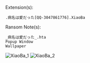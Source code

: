 Extension(s): 
```
.病名は愛だった[QQ-3047861776].XiaoBa
```
Ransom Note(s): 
```
_病名は愛だった_.hta
Popup Window
Wallpaper
```
![XiaoBa_1](https://github.com/user-attachments/assets/f3475b95-1641-4ae6-b1af-4322836cd300)
![XiaoBa_2](https://github.com/user-attachments/assets/a71144a7-284c-4b98-a4fd-028275a1f9ba)
